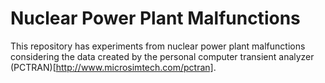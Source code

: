 # Nuclear Power Plant Malfunctions

This repository has experiments from nuclear power plant malfunctions considering the data created by the personal computer transient analyzer (PCTRAN)[http://www.microsimtech.com/pctran].
 
